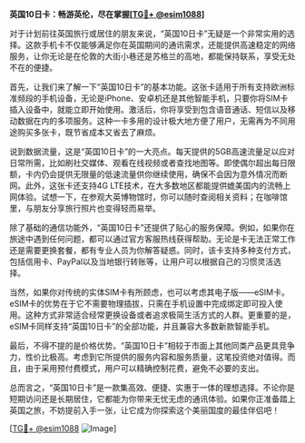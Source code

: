 **英国10日卡：畅游英伦，尽在掌握[[TG💪+ @esim1088](https://t.me/s/esim1088)]**

对于计划前往英国旅行或居住的朋友来说，“英国10日卡”无疑是一个非常实用的选择。这款手机卡不仅能够满足你在英国期间的通讯需求，还能提供高速稳定的网络服务，让你无论是在伦敦的大街小巷还是苏格兰的高地，都能保持联系，享受无处不在的便捷。

首先，让我们来了解一下“英国10日卡”的基本功能。这张卡适用于所有支持欧洲标准频段的手机设备，无论是iPhone、安卓机还是其他智能手机，只要你将SIM卡插入设备中，就能立即开始使用。激活后，你将享受到包含语音通话、短信以及移动数据在内的多项服务。这种一卡多用的设计极大地方便了用户，无需再为不同用途购买多张卡，既节省成本又省去了麻烦。

说到数据流量，这是“英国10日卡”的一大亮点。每天提供的5GB高速流量足以应对日常所需，比如刷社交媒体、观看在线视频或者查找地图等。即使偶尔超出每日限额，卡内仍会提供无限量的低速流量供你继续使用，确保不会因为意外情况而断网。此外，这张卡还支持4G LTE技术，在大多数地区都能提供媲美国内的流畅上网体验。试想一下，在参观大英博物馆时，你可以随时查阅相关资料；在咖啡馆里，与朋友分享旅行照片也变得轻而易举。

除了基础的通信功能外，“英国10日卡”还提供了贴心的服务保障。例如，如果你在旅途中遇到任何问题，都可以通过官方客服热线获得帮助。无论是卡无法正常工作还是需要更换套餐，都有专业人员为你解答疑惑。同时，该卡支持多种支付方式，包括信用卡、PayPal以及当地银行转账等，让用户可以根据自己的习惯灵活选择。

当然，如果你对传统的实体SIM卡有所顾虑，也可以考虑其电子版——eSIM卡。eSIM卡的优势在于它不需要物理插拔，只需在手机设置中完成绑定即可投入使用。这种方式非常适合经常更换设备或者追求极简生活方式的人群。更重要的是，eSIM卡同样支持“英国10日卡”的全部功能，并且兼容大多数新款智能手机。

最后，不得不提的是价格优势。“英国10日卡”相较于市面上其他同类产品更具竞争力，性价比极高。考虑到它所提供的服务内容和服务质量，这笔投资绝对值得。而且，由于采用预付费模式，用户可以精确控制花费，避免不必要的支出。

总而言之，“英国10日卡”是一款集高效、便捷、实惠于一体的理想选择。不论你是短期访问还是长期居住，它都能为你带来无忧无虑的通讯体验。如果你正准备踏上英国之旅，不妨提前入手一张，让它成为你探索这个美丽国度的最佳伴侣吧！

[[TG💪+ @esim1088](https://t.me/s/esim1088) ![Image](https://i.postimg.cc/4NQfJmqS/Snipaste-2025-05-13-00-14-12.png)]